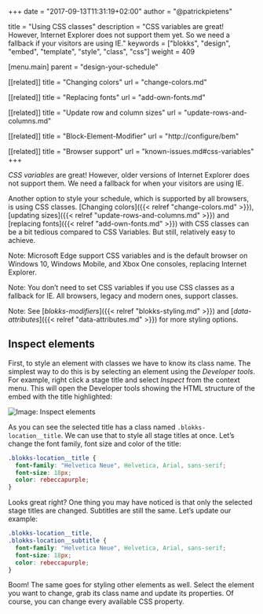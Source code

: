 +++
date            = "2017-09-13T11:31:19+02:00"
author          = "@patrickpietens"

title           = "Using CSS classes"
description     = "CSS variables are great! However, Internet Explorer does not support them yet. So we need a fallback if your visitors are using IE."
keywords        = ["blokks", "design", "embed", "template", "style", "class", "css"]
weight          = 409

[menu.main]
parent          = "design-your-schedule"

[[related]]
title = "Changing colors"
url = "change-colors.md"

[[related]]
title = "Replacing fonts"
url = "add-own-fonts.md"

[[related]]
title = "Update row and column sizes"
url = "update-rows-and-columns.md"

[[related]]
title = "Block-Element-Modifier"
url = "http://configure/bem"

[[related]]
title = "Browser support"
url = "known-issues.md#css-variables"
+++

*CSS variables* are great! However, older versions of Internet Explorer does not support them. We need a fallback for when your visitors are using IE.

Another option to style your schedule, which is supported by all browsers, is using CSS classes. [Changing colors]({{< relref "change-colors.md" >}}), [updating sizes]({{< relref "update-rows-and-columns.md" >}}) and [replacing fonts]({{< relref "add-own-fonts.md" >}}) with CSS classes can be a bit tedious compared to CSS Variables. But still, relatively easy to achieve.

<span class='note'>Note: Microsoft Edge support CSS variables and is the default browser on Windows 10, Windows Mobile, and Xbox One consoles, replacing Internet Explorer.</span>

<span class='note'>Note: You don’t need to set CSS variables if you use CSS classes as a fallback for IE. All browsers, legacy and modern ones, support classes.</span>

<span class='note'>Note: See [*blokks-modifiers*]({{< relref "blokks-styling.md" >}}) and [*data-attributes*]({{< relref "data-attributes.md" >}}) for more styling options.</span>


## Inspect elements
First, to style an element with classes we have to know its class name. The simplest way to do this is by selecting an element using the *Developer tools*. For example, right click a stage title and select *Inspect* from the context menu. This will open the Developer tools showing the HTML structure of the embed with the title highlighted:

![Image: Inspect elements](http://inspect.gif)

As you can see the selected title has a class named `.blokks-location__title`. We can use that to style all stage titles at once. Let’s change the font family, font size and color of the title:

```css
.blokks-location__title {
  font-family: "Helvetica Neue", Helvetica, Arial, sans-serif;
  font-size: 18px;
  color: rebeccapurple;
}
```

Looks great right? One thing you may have noticed is that only the selected stage titles are changed. Subtitles are still the same. Let’s update our example:

```css
.blokks-location__title,
.blokks-location__subtitle {
  font-family: "Helvetica Neue", Helvetica, Arial, sans-serif;
  font-size: 18px;
  color: rebeccapurple;
}
```

Boom! The same goes for styling other elements as well. Select the element you want to change, grab its class name and update its properties. Of course, you can change every available CSS property.